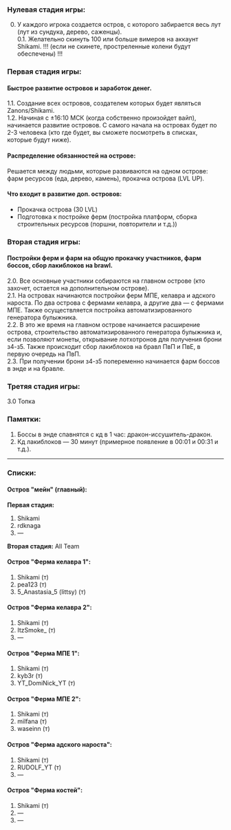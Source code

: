 ### Нулевая стадия игры:

0. У каждого игрока создается остров, с которого забирается весь лут (лут из сундука, дерево, саженцы).  
0.1. Желательно скинуть 100 или больше вимеров на аккаунт Shikami. !!! (если не скинете, простреленные колени будут обеспечены) !!!

### Первая стадия игры:

#### Быстрое развитие островов и заработок денег.

1.1. Создание всех островов, создателем которых будет являться Zanons/Shikami.  
1.2. Начиная с ±16:10 МСК (когда собственно произойдет вайп), начинается развитие островов. С самого начала на островах будет по 2-3 человека (кто где будет, вы сможете посмотреть в списках, которые будут ниже).

#### Распределение обязанностей на острове:

Решается между людьми, которые развиваются на одном острове: фарм ресурсов (еда, дерево, камень), прокачка острова (LVL UP).

#### Что входит в развитие доп. островов:

- Прокачка острова (30 LVL)
- Подготовка к постройке ферм (постройка платформ, сборка строительных ресурсов (поршни, повторители и т.д.))

### Вторая стадия игры:

#### Постройки ферм и фарм на общую прокачку участников, фарм боссов, сбор лакиблоков на brawl.

2.0. Все основные участники собираются на главном острове (кто захочет, остается на дополнительном острове).  
2.1. На островах начинаются постройки ферм МПЕ, келавра и адского нароста. По два острова с фермами келавра, а другие два — с фермами МПЕ. Также осуществляется постройка автоматизированного генератора булыжника.  
2.2. В это же время на главном острове начинается расширение острова, строительство автоматизированного генератора булыжника и, если позволяют монеты, открывание лотхотронов для получения брони з4-з5. Также происходит сбор лакиблоков на бравл ПвП и ПвЕ, в первую очередь на ПвП.  
2.3. При получении брони з4-з5 попеременно начинается фарм боссов в энде и на бравле.

### Третяя стадия игры:

3.0 Топка

### Памятки:

1. Боссы в энде спавнятся с кд в 1 час: дракон-иссушитель-дракон.  
2. Кд лакиблоков — 30 минут (примерное появление в 00:01 и 00:31 и т.д.).

---

### Списки:

#### Остров "мейн" (главный):

**Первая стадия:**
1. Shikami
2. rdknaga
3. —

**Вторая стадия:**
All Team

#### Остров "Ферма келавра 1":

1. Shikami (т)
2. pea123 (т)
3. 5_Anastasia_5 (littsy) (т)

#### Остров "Ферма келавра 2":

1. Shikami (т)
2. ItzSmoke_ (т)
3. —

#### Остров "Ферма МПЕ 1":

1. Shikami (т)
2. kyb3r (т)
3. YT_DomiNick_YT (т)

#### Остров "Ферма МПЕ 2":

1. Shikami (т)
2. milfana (т)
3. waseinn (т)

#### Остров "Ферма адского нароста":

1. Shikami (т)
2. RUDOLF_YT (т)
3. —

#### Остров "Ферма костей":

1. Shikami (т)
2. —
3. —
